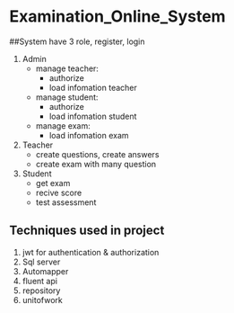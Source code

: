 # Examination_Online_System
##System have 3 role, register, login
1. Admin
	* manage teacher:
		- authorize
		- load infomation teacher
	* manage student:
		- authorize
		- load infomation student
	* manage exam:
		- load infomation exam
2. Teacher
	* create questions, create answers
	* create exam with many question
3. Student
	* get exam
	* recive score
	* test assessment
## Techniques used in project 
1. jwt for authentication & authorization
2. Sql server
3. Automapper
4. fluent api
5. repository
6. unitofwork

